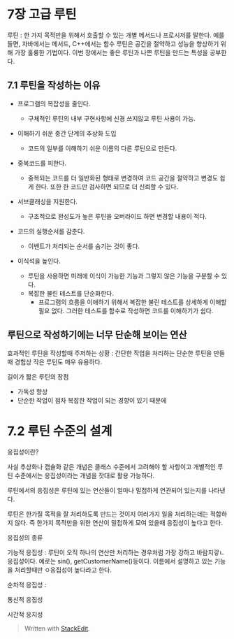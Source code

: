 # 7장 고급 루틴

루틴 : 한 가지 목적만을 위해서 호출할 수 있는 개별 메서드나 프로시저를 말한다. 예를 들면, 자바에서는 메서드, C++에서는 함수
루틴은 공간을 절약하고 성능을 향상하기 위해 가장 훌륭한 기법이다.  이번 장에서는 좋은 루틴과 나쁜 루틴을 만드는 특성을 공부한다.

## 7.1 루틴을 작성하는 이유

* 프로그램의 복잡성을 줄인다.
	* 구체적인 루틴의 내부 구현사항에 신경 쓰지않고 루틴 사용이 가능.
	
* 이해하기 쉬운 중간 단계의 추상화 도입
	* 코드의 일부를 이해하기 쉬운 이름의 다른 루틴으로 만든다. 
* 중복코드를 피한다. 
	* 중복되는 코드를 더 일반화된 형태로 변경하여 코드 공간을 절약하고 변경도 쉽게 한다. 또한 한 코드만 검사하면 되므로 더 신뢰할 수 있다. 
* 서브클래싱을 지원한다.
	* 구조적으로 완성도가 높은 루틴을 오버라이드 하면 변경할 내용이 적다. 
* 코드의 실행순서를 감춘다. 
	* 이벤트가 처리되는 순서를 숨기는 것이 좋다. 
* 이식석을 높인다.
	* 루틴을 사용하면 미래에 이식이 가능한 기능과 그렇지 않은 기능을 구분할 수 있다. 
	* 복잡한 불린 테스트를 단순화한다. 
		* 프로그램의 흐름을 이애하기 위해서 복잡한 불린 테스트를 상세하게 이해할 필요 없다. 그러한 테스트를 함수로 작성하면 코드를 이해하기가 쉽다.

## 루틴으로 작성하기에는 너무 단순해 보이는 연산

효과적인 루틴을 작성할때 주저하는 상황 : 간단한 작업을 처리하는 단순한 루틴을 만들때 
경험상 작은 루틴도 매우 유용하다. 

길이가 짧은 루틴의 장점 
* 가독성 향상
* 단순한 작업이 점차 복잡한 작업이 되는 경향이 있기 때문에 

# 7.2 루틴 수준의 설계

응집성이란? 

사실 추상화나 캡슐화 같은 개념은 클래스 수준에서 고려해야 할 사항이고 개별적인 루틴 수준에서는 응집성이라는 개념을 잣대로 활용 가능하다. 

루틴에서의 응집성은 루틴에 있는 연산들이 얼마나 밀접하게 연관되어 있는지를 나타낸다. 

루틴은 한가질 목적을 잘 처리하도록 만드는 것이지 여러가지 일을 처리하는데는 적합하지 않다. 즉 한가지 목적만을 위한 연산이 밀접하게 모여 있을때 응집성이 높다고 한다. 

응집성의 종류 

기능적 응집성 : 루틴이 오직 하나의 연산만 처리하는 경우처럼 가장 강하고 바람지갛ㄴ 응집성이다. 예로는 sin(), getCustomerName()등이다. 이름에서 설명하고 있는 기능을 처리할때만 ㅇ응집성이 높다라고 한다. 

순차적 응집성 :

통신적 응집성

시간적 응지성








> Written with [StackEdit](https://stackedit.io/).
<!--stackedit_data:
eyJoaXN0b3J5IjpbNzcwODM4MjY3LDE5Mzc2MDE4NjIsLTMzOT
UwNjgzOCw1NjI2NjE1NjgsNDMzNDIxNjk4LC0xODkwNDc0MDUz
LC0yMTI2NDM5ODQ1LDYwMzMzNTQzMCwxMDU2MDA1NzA4LC0xND
M0Mzc5NjI1LC0xMTc1NzQ1OTAwLDEzMjI1MDQwMjUsLTgyNzg1
NzY2NywtMTAzOTc4MDA3OF19
-->